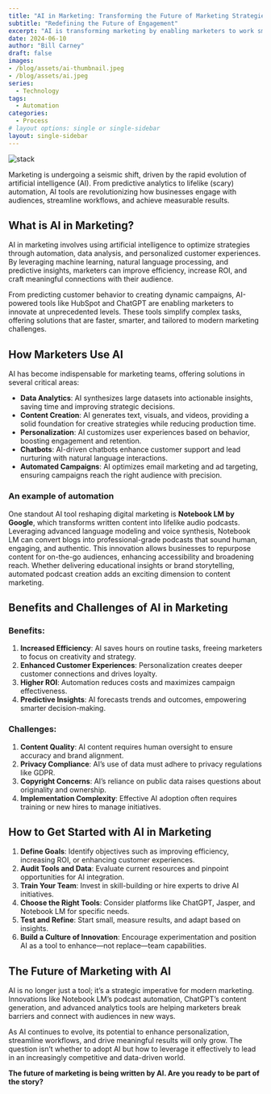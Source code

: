 ```yaml
---
title: "AI in Marketing: Transforming the Future of Marketing Strategies."
subtitle: "Redefining the Future of Engagement"
excerpt: "AI is transforming marketing by enabling marketers to work smarter, faster, and more strategically. From analyzing vast datasets to predicting customer behavior and personalizing content, AI tools like ChatGPT and NotebookLM are revolutionizing how businesses engage their audiences. By automating repetitive tasks, optimizing ad placements, and delivering tailored customer experiences, AI not only improves efficiency but also boosts ROI."
date: 2024-06-10
author: "Bill Carney"
draft: false
images:
- /blog/assets/ai-thumbnail.jpeg
- /blog/assets/ai.jpeg
series:
  - Technology
tags:
  - Automation
categories:
  - Process
# layout options: single or single-sidebar
layout: single-sidebar
---
```


![stack](/blog/assets/ai.jpeg)

Marketing is undergoing a seismic shift, driven by the rapid evolution of artificial intelligence (AI). From predictive analytics to lifelike (scary) automation, AI tools are revolutionizing how businesses engage with audiences, streamline workflows, and achieve measurable results.

## What is AI in Marketing?

AI in marketing involves using artificial intelligence to optimize strategies through automation, data analysis, and personalized customer experiences. By leveraging machine learning, natural language processing, and predictive insights, marketers can improve efficiency, increase ROI, and craft meaningful connections with their audience.

From predicting customer behavior to creating dynamic campaigns, AI-powered tools like HubSpot and ChatGPT are enabling marketers to innovate at unprecedented levels. These tools simplify complex tasks, offering solutions that are faster, smarter, and tailored to modern marketing challenges.

## How Marketers Use AI

AI has become indispensable for marketing teams, offering solutions in several critical areas:

- **Data Analytics**: AI synthesizes large datasets into actionable insights, saving time and improving strategic decisions.
- **Content Creation**: AI generates text, visuals, and videos, providing a solid foundation for creative strategies while reducing production time.
- **Personalization**: AI customizes user experiences based on behavior, boosting engagement and retention.
- **Chatbots**: AI-driven chatbots enhance customer support and lead nurturing with natural language interactions.
- **Automated Campaigns**: AI optimizes email marketing and ad targeting, ensuring campaigns reach the right audience with precision.

### An example of automation

One standout AI tool reshaping digital marketing is **Notebook LM by Google**, which transforms written content into lifelike audio podcasts. Leveraging advanced language modeling and voice synthesis, Notebook LM can convert blogs into professional-grade podcasts that sound human, engaging, and authentic. This innovation allows businesses to repurpose content for on-the-go audiences, enhancing accessibility and broadening reach. Whether delivering educational insights or brand storytelling, automated podcast creation adds an exciting dimension to content marketing.

## Benefits and Challenges of AI in Marketing

### **Benefits**:
1. **Increased Efficiency**: AI saves hours on routine tasks, freeing marketers to focus on creativity and strategy.
2. **Enhanced Customer Experiences**: Personalization creates deeper customer connections and drives loyalty.
3. **Higher ROI**: Automation reduces costs and maximizes campaign effectiveness.
4. **Predictive Insights**: AI forecasts trends and outcomes, empowering smarter decision-making.

### **Challenges**:
1. **Content Quality**: AI content requires human oversight to ensure accuracy and brand alignment.
2. **Privacy Compliance**: AI’s use of data must adhere to privacy regulations like GDPR.
3. **Copyright Concerns**: AI’s reliance on public data raises questions about originality and ownership.
4. **Implementation Complexity**: Effective AI adoption often requires training or new hires to manage initiatives.

## How to Get Started with AI in Marketing

1. **Define Goals**: Identify objectives such as improving efficiency, increasing ROI, or enhancing customer experiences.
2. **Audit Tools and Data**: Evaluate current resources and pinpoint opportunities for AI integration.
3. **Train Your Team**: Invest in skill-building or hire experts to drive AI initiatives.
4. **Choose the Right Tools**: Consider platforms like ChatGPT, Jasper, and Notebook LM for specific needs.
5. **Test and Refine**: Start small, measure results, and adapt based on insights.
6. **Build a Culture of Innovation**: Encourage experimentation and position AI as a tool to enhance—not replace—team capabilities.

## The Future of Marketing with AI

AI is no longer just a tool; it’s a strategic imperative for modern marketing. Innovations like Notebook LM’s podcast automation, ChatGPT’s content generation, and advanced analytics tools are helping marketers break barriers and connect with audiences in new ways.

As AI continues to evolve, its potential to enhance personalization, streamline workflows, and drive meaningful results will only grow. The question isn’t whether to adopt AI but how to leverage it effectively to lead in an increasingly competitive and data-driven world.

**The future of marketing is being written by AI. Are you ready to be part of the story?**